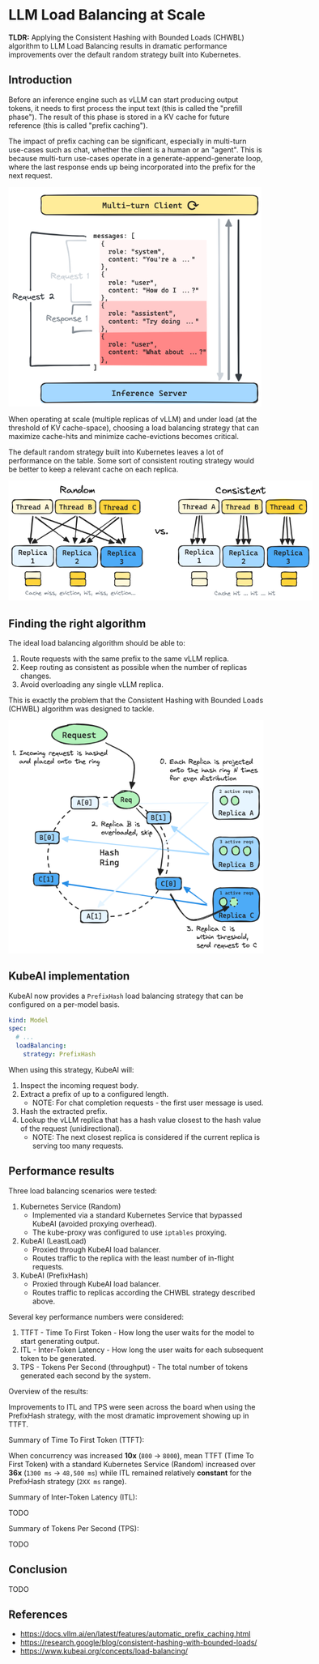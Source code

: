 # LLM Load Balancing at Scale

**TLDR:** Applying the Consistent Hashing with Bounded Loads (CHWBL) algorithm to LLM Load Balancing results in dramatic performance improvements over the default random strategy built into Kubernetes.

## Introduction

Before an inference engine such as vLLM can start producing output tokens, it needs to first process the input text (this is called the "prefill phase"). The result of this phase is stored in a KV cache for future reference (this is called "prefix caching").

The impact of prefix caching can be significant, especially in multi-turn use-cases such as chat, whether the client is a human or an "agent". This is because multi-turn use-cases operate in a generate-append-generate loop, where the last response ends up being incorporated into the prefix for the next request.

<img src="../diagrams/multi-turn-clients.excalidraw.png" style="max-width:500px"></img>

When operating at scale (multiple replicas of vLLM) and under load (at the threshold of KV cache-space), choosing a load balancing strategy that can maximize cache-hits and minimize cache-evictions becomes critical.

The default random strategy built into Kubernetes leaves a lot of performance on the table. Some sort of consistent routing strategy would be better to keep a relevant cache on each replica.

<img src="../diagrams/random-vs-consistent-hash.excalidraw.png" style="max-width:600px"></img>

## Finding the right algorithm

The ideal load balancing algorithm should be able to:

1. Route requests with the same prefix to the same vLLM replica.
2. Keep routing as consistent as possible when the number of replicas changes.
3. Avoid overloading any single vLLM replica.

This is exactly the problem that the Consistent Hashing with Bounded Loads (CHWBL) algorithm was designed to tackle.

![CHWBL](../diagrams/chwbl.excalidraw.png)

## KubeAI implementation

KubeAI now provides a `PrefixHash` load balancing strategy that can be configured on a per-model basis.

```yaml
kind: Model
spec:
  # ...
  loadBalancing:
    strategy: PrefixHash
```

When using this strategy, KubeAI will:

1. Inspect the incoming request body.
2. Extract a prefix of up to a configured length. 
    * NOTE: For chat completion requests - the first user message is used.
3. Hash the extracted prefix.
4. Lookup the vLLM replica that has a hash value closest to the hash value of the request (unidirectional).
    * NOTE: The next closest replica is considered if the current replica is serving too many requests.

## Performance results

Three load balancing scenarios were tested:

1. Kubernetes Service (Random)
    * Implemented via a standard Kubernetes Service that bypassed KubeAI (avoided proxying overhead).
    * The kube-proxy was configured to use `iptables` proxying.
2. KubeAI (LeastLoad)
    * Proxied through KubeAI load balancer.
    * Routes traffic to the replica with the least number of in-flight requests.
3. KubeAI (PrefixHash)
    * Proxied through KubeAI load balancer.
    * Routes traffic to replicas according the CHWBL strategy described above.

Several key performance numbers were considered:

1. TTFT - Time To First Token - How long the user waits for the model to start generating output.
2. ITL - Inter-Token Latency - How long the user waits for each subsequent token to be generated.
3. TPS - Tokens Per Second (throughput) - The total number of tokens generated each second by the system.

Overview of the results:

Improvements to ITL and TPS were seen across the board when using the PrefixHash strategy, with the most dramatic improvement showing up in TTFT.

Summary of Time To First Token (TTFT):

When concurrency was increased **10x** (`800` -> `8000`), mean TTFT (Time To First Token) with a standard Kubernetes Service (Random) increased over **36x** (`1300 ms` -> `48,500 ms`) while ITL remained relatively **constant** for the PrefixHash strategy (`2XX ms` range).

Summary of Inter-Token Latency (ITL):

TODO

Summary of Tokens Per Second (TPS):

TODO

## Conclusion

TODO

## References

* https://docs.vllm.ai/en/latest/features/automatic_prefix_caching.html
* https://research.google/blog/consistent-hashing-with-bounded-loads/
* https://www.kubeai.org/concepts/load-balancing/